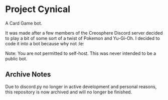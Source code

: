 # Project Cynical
A Card Game bot.

It was made after a few members of the Creosphere Discord server decided to play a bit of some sort of a twist of Pokemon and Yu-Gi-Oh. I decided to code it into a bot because why not :le:


Note: You are not permitted to self-host. This was never intended to be a public bot.

## Archive Notes
Due to discord.py no longer in active development and personal reasons, this repository is now archived and will no longer be finished.
